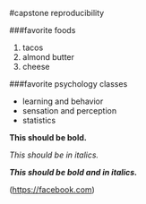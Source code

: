 <!--Make a title for your homework using the largest heading-->
#capstone reproducibility



<!--Create an subtitle using a smaller heading for your favorite
foods-->
###favorite foods



<!--Create an ordered list of your three favorite foods-->
1. tacos
2. almond butter
3. cheese



<!--Create an subtitle using a the same heading you used before for your favorite psychology classes-->
###favorite psychology classes


<!--Create an unordered list of your three favorite psych classes-->
* learning and behavior
* sensation and perception
* statistics

<!--Make the following bold-->

**This should be bold.**

<!--Make the following italicized-->

*This should be in italics.*

<!--Make the following bold and italicized-->

***This should be bold and in italics.***

<!--Create a link to one of your favorite websites-->
(https://facebook.com)
